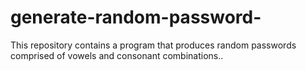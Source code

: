 # generate-random-password-
This repository contains a program that produces random passwords comprised of vowels and consonant combinations.. 
